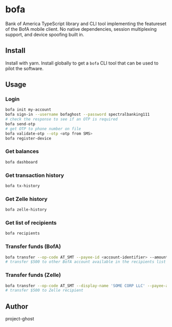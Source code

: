 # bofa

Bank of America TypeScript library and CLI tool implementing the featureset of the BofA mobile client. No native dependencies, session multiplexing support, and device spoofing built in.

## Install

Install with yarn. Install globally to get a `bofa` CLI tool that can be used to pilot the software.

## Usage

### Login

```sh
bofa init my-account
bofa sign-in --username bofaghost --password spectralbanking111
# check the response to see if an OTP is required
bofa send-otp
# get OTP to phone number on file
bofa validate-otp --otp <otp from SMS>
bofa register-device
```

### Get balances

```sh
bofa dashboard
```

### Get transaction history

```sh
bofa tx-history
```

### Get Zelle history

```sh
bofa zelle-history
```

### Get list of recipients

```sh
bofa recipients
```

### Transfer funds (BofA)

```sh
bofa transfer --op-code AT_SMT --payee-id <account-identifier> --amount 500
# transfer $500 to other BofA account available in the recipients list
```

### Transfer funds (Zelle)

```sh
bofa transfer --op-code AT_SMT --display-name 'SOME CORP LLC' --payee-alias-token somecorpllc@gmail.com --amount 500
# transfer $500 to Zelle recipient
```


## Author

project-ghost
